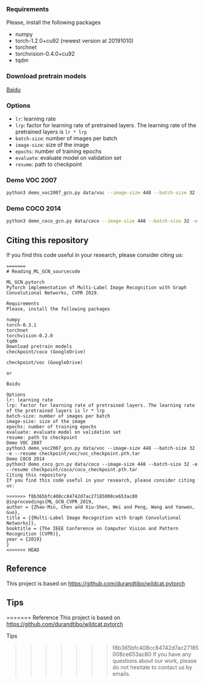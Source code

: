 
### Requirements
Please, install the following packages
- numpy
- torch-1.2.0+cu92 (newest version at 20191010)
- torchnet
- torchvision-0.4.0+cu92
- tqdm

### Download pretrain models
[Baidu](https://pan.baidu.com/s/17j3lTjMRmXvWHT86zhaaVA)

### Options
- `lr`: learning rate
- `lrp`: factor for learning rate of pretrained layers. The learning rate of the pretrained layers is `lr * lrp`
- `batch-size`: number of images per batch
- `image-size`: size of the image
- `epochs`: number of training epochs
- `evaluate`: evaluate model on validation set
- `resume`: path to checkpoint

### Demo VOC 2007
```sh
python3 demo_voc2007_gcn.py data/voc --image-size 448 --batch-size 32 -e --resume checkpoint/voc/voc_checkpoint.pth.tar
```

### Demo COCO 2014
```sh
python3 demo_coco_gcn.py data/coco --image-size 448 --batch-size 32 -e --resume checkpoint/coco/coco_checkpoint.pth.tar
```

## Citing this repository
If you find this code useful in your research, please consider citing us:

```
=======
# Reading_ML_GCN_sourcecode

ML_GCN.pytorch
PyTorch implementation of Multi-Label Image Recognition with Graph Convolutional Networks, CVPR 2019.

Requirements
Please, install the following packages

numpy
torch-0.3.1
torchnet
torchvision-0.2.0
tqdm
Download pretrain models
checkpoint/coco (GoogleDrive)

checkpoint/voc (GoogleDrive)

or

Baidu

Options
lr: learning rate
lrp: factor for learning rate of pretrained layers. The learning rate of the pretrained layers is lr * lrp
batch-size: number of images per batch
image-size: size of the image
epochs: number of training epochs
evaluate: evaluate model on validation set
resume: path to checkpoint
Demo VOC 2007
python3 demo_voc2007_gcn.py data/voc --image-size 448 --batch-size 32 -e --resume checkpoint/voc/voc_checkpoint.pth.tar
Demo COCO 2014
python3 demo_coco_gcn.py data/coco --image-size 448 --batch-size 32 -e --resume checkpoint/coco/coco_checkpoint.pth.tar
Citing this repository
If you find this code useful in your research, please consider citing us:

>>>>>>> f8b365bfc408cc84742d7ac27185008ce653ac80
@inproceedings{ML_GCN_CVPR_2019,
author = {Zhao-Min, Chen and Xiu-Shen, Wei and Peng, Wang and Yanwen, Guo},
title = {{Multi-Label Image Recognition with Graph Convolutional Networks}},
booktitle = {The IEEE Conference on Computer Vision and Pattern Recognition (CVPR)},
year = {2019}
}
<<<<<<< HEAD
```
## Reference
This project is based on https://github.com/durandtibo/wildcat.pytorch

## Tips
=======
Reference
This project is based on https://github.com/durandtibo/wildcat.pytorch

Tips
>>>>>>> f8b365bfc408cc84742d7ac27185008ce653ac80
If you have any questions about our work, please do not hesitate to contact us by emails.
